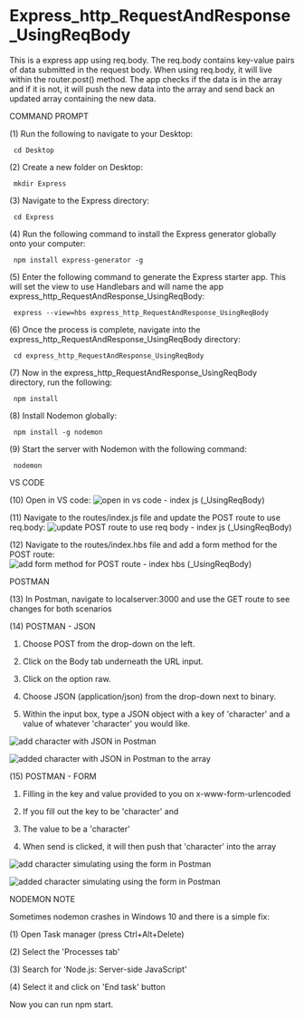 # Express_http_RequestAndResponse_UsingReqBody
This is a express app using req.body. The req.body contains key-value pairs of data submitted in the request body. When using req.body, it will live within the router.post() method. The app checks if the data is in the array and if it is not, it will push the new data into the array and send back an updated array containing the new data. 

COMMAND PROMPT

(1) Run the following to navigate to your Desktop: 

     cd Desktop

(2) Create a new folder on Desktop: 

     mkdir Express

(3) Navigate to the Express directory: 

     cd Express

(4) Run the following command to install the Express generator globally onto your computer: 

     npm install express-generator -g

(5) Enter the following command to generate the Express starter app. This will set the view to use Handlebars and will name the app express_http_RequestAndResponse_UsingReqBody: 

     express --view=hbs express_http_RequestAndResponse_UsingReqBody 

(6) Once the process is complete, navigate into the express_http_RequestAndResponse_UsingReqBody directory: 

     cd express_http_RequestAndResponse_UsingReqBody  

(7) Now in the express_http_RequestAndResponse_UsingReqBody directory, run the following: 

     npm install

(8) Install Nodemon globally: 

     npm install -g nodemon

(9) Start the server with Nodemon with the following command: 

     nodemon

VS CODE

(10) Open in VS code: ![open in vs code - index js (_UsingReqBody)](https://user-images.githubusercontent.com/35668707/67613239-24554580-f760-11e9-9f82-ece39b87793f.JPG)


(11) Navigate to the routes/index.js file and update the POST route to use req.body: ![update POST route to use req body - index js (_UsingReqBody)](https://user-images.githubusercontent.com/35668707/67613314-df7dde80-f760-11e9-9a04-c471b70cca2f.JPG)


(12) Navigate to the routes/index.hbs file and add a form method for the POST route:![add form method for POST route - index hbs (_UsingReqBody)](https://user-images.githubusercontent.com/35668707/67613300-afced680-f760-11e9-82be-54d7f07cc097.JPG)



POSTMAN

(13) In Postman, navigate to localserver:3000 and use the GET route to see changes for both scenarios

(14) POSTMAN - JSON

1. Choose POST from the drop-down on the left. 

2. Click on the Body tab underneath the URL input.

3. Click on the option raw.

4. Choose JSON (application/json) from the drop-down next to binary.

5. Within the input box, type a JSON object with a key of 'character' and a value of whatever 'character' you would like.

![add character with JSON in Postman](https://user-images.githubusercontent.com/35668707/67613343-53b88200-f761-11e9-946d-5c67055ee646.JPG)

![added character with JSON in Postman to the array](https://user-images.githubusercontent.com/35668707/67613368-79de2200-f761-11e9-9a22-5baf2210f2d5.JPG)

     
(15) POSTMAN - FORM

1. Filling in the key and value provided to you on x-www-form-urlencoded 

2. If you fill out the key to be 'character' and 

3. The value to be a 'character' 

4. When send is clicked, it will then push that 'character' into the array

![add character simulating using the form in Postman](https://user-images.githubusercontent.com/35668707/67613378-a3974900-f761-11e9-8332-0e719e224130.JPG)

![added character simulating using the form in Postman](https://user-images.githubusercontent.com/35668707/67613409-c6296200-f761-11e9-8fe0-38e7df15c44f.JPG)

NODEMON NOTE

Sometimes nodemon crashes in Windows 10 and there is a simple fix:

(1) Open Task manager (press Ctrl+Alt+Delete)

(2) Select the 'Processes tab'

(3) Search for 'Node.js: Server-side JavaScript'

(4) Select it and click on 'End task' button

Now you can run npm start.
